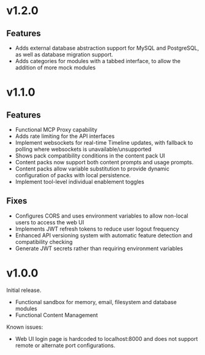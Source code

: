 # v1.2.0

## Features
* Adds external database abstraction support for MySQL and PostgreSQL, as well as database migration support.
* Adds categories for modules with a tabbed interface, to allow the addition of more mock modules

# v1.1.0

## Features
* Functional MCP Proxy capability
* Adds rate limiting for the API interfaces
* Implement websockets for real-time Timeline updates, with fallback to polling where websockets is unavailable/unsupported
* Shows pack compatibility conditions in the content pack UI
* Content packs now support both content prompts and usage prompts.
* Content packs allow variable substitution to provide dynamic configuration of packs with local persistence.
* Implement tool-level individual enablement toggles

## Fixes
* Configures CORS and uses environment variables to allow non-local users to access the web UI
* Implements JWT refresh tokens to reduce user logout frequency
* Enhanced API versioning system with automatic feature detection and compatibility checking
* Generate JWT secrets rather than requiring environment variables

# v1.0.0

Initial release.

* Functional sandbox for memory, email, filesystem and database modules
* Functional Content Management

Known issues:

* Web UI login page is hardcoded to localhost:8000 and does not support remote or alternate port configurations.
